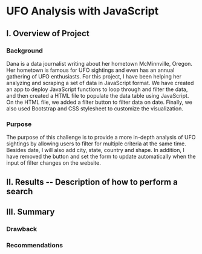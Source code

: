 # UFO Analysis with JavaScript

## I. Overview of Project

### Background

Dana is a data journalist writing about her hometown McMinnville, Oregon. Her hometown is famous for UFO sightings and even has an annual gathering of UFO enthusiasts. For this project, I have been helping her analyzing and scraping a set of data in JavaScript format. We have created an app to deploy JavaScript functions to loop through and filter the data, and then created a HTML file to populate the data table using JavaScript. On the HTML file, we added a filter button to filter data on date. Finally, we also used Bootstrap and CSS stylesheet to customize the visualization.


### Purpose

The purpose of this challenge is to provide a more in-depth analysis of UFO sightings by allowing users to filter for multiple criteria at the same time. Besides date, I will also add city, state, country and shape. In addition, I have removed the button and set the form to update automatically when the input of filter changes on the website. 

## II. Results -- Description of how to perform a search



## III. Summary

### Drawback

### Recommendations

